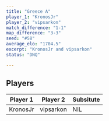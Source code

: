 ```yaml
---
title: "Greece A"
player_1: "KronosJr"
player_2: "vipsarkon"
match_difference: "1-1"
map_difference: "3-3"
seed: "#58"
average_elo: "1704.5"
excerpt: "KronosJr and vipsarkon"
status: "DNQ"

---
```

## Players

| Player 1 | Player 2 | Subsitute |
| -- | -- | -- |
| KronosJr | vipsarkon | NIL |
